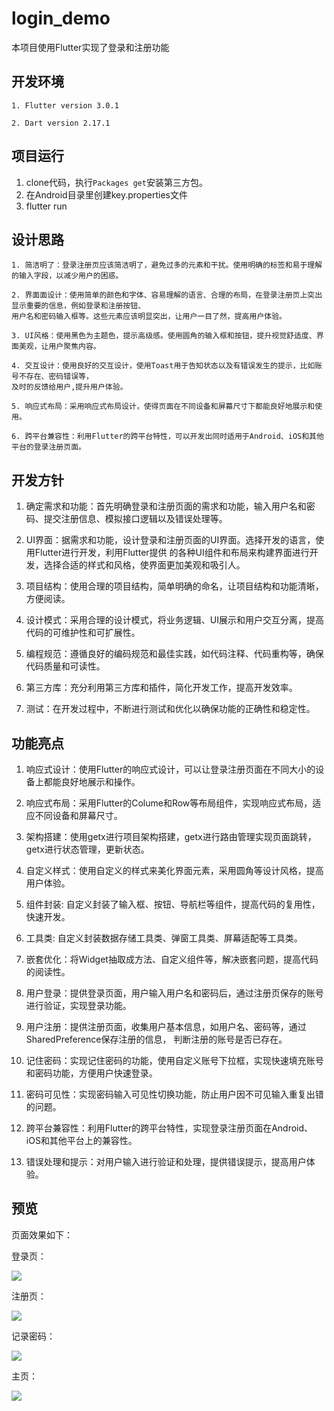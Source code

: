 # login_demo

本项目使用Flutter实现了登录和注册功能


## 开发环境

    1. Flutter version 3.0.1

    2. Dart version 2.17.1 


## 项目运行

   1. clone代码，执行`Packages get`安装第三方包。
   2. 在Android目录里创建key.properties文件
   3. flutter run

## 设计思路

    1. 简洁明了：登录注册页应该简洁明了，避免过多的元素和干扰。使用明确的标签和易于理解的输入字段，以减少用户的困惑。
    
    2. 界面面设计：使用简单的颜色和字体、容易理解的语言、合理的布局，在登录注册页上突出显示重要的信息，例如登录和注册按钮、
    用户名和密码输入框等。这些元素应该明显突出，让用户一目了然，提高用户体验。
   
    3. UI风格：使用黑色为主题色，提示高级感。使用圆角的输入框和按钮，提升视觉舒适度、界面美观，让用户聚焦内容。
    
    4. 交互设计：使用良好的交互设计，使用Toast用于告知状态以及有错误发生的提示，比如账号不存在、密码错误等，
    及时的反馈给用户,提升用户体验。

    5. 响应式布局：采用响应式布局设计，使得页面在不同设备和屏幕尺寸下都能良好地展示和使用。
    
    6. 跨平台兼容性：利用Flutter的跨平台特性，可以开发出同时适用于Android、iOS和其他平台的登录注册页面。
    
    
    

## 开发方针

   1. 确定需求和功能：首先明确登录和注册页面的需求和功能，输入用户名和密码、提交注册信息、模拟接口逻辑以及错误处理等。
   
   2. UI界面：据需求和功能，设计登录和注册页面的UI界面。选择开发的语言，使用Flutter进行开发，利用Flutter提供
   的各种UI组件和布局来构建界面进行开发，选择合适的样式和风格，使界面更加美观和吸引人。

   3. 项目结构：使用合理的项目结构，简单明确的命名，让项目结构和功能清晰，方便阅读。
   
   4. 设计模式：采用合理的设计模式，将业务逻辑、UI展示和用户交互分离，提高代码的可维护性和可扩展性。

   5. 编程规范：遵循良好的编码规范和最佳实践，如代码注释、代码重构等，确保代码质量和可读性。
   
   6. 第三方库：充分利用第三方库和插件，简化开发工作，提高开发效率。
   
   7. 测试：在开发过程中，不断进行测试和优化以确保功能的正确性和稳定性。




## 功能亮点

   1. 响应式设计：使用Flutter的响应式设计，可以让登录注册页面在不同大小的设备上都能良好地展示和操作。
   
   2. 响应式布局：采用Flutter的Colume和Row等布局组件，实现响应式布局，适应不同设备和屏幕尺寸。
   
   3. 架构搭建：使用getx进行项目架构搭建，getx进行路由管理实现页面跳转，getx进行状态管理，更新状态。
   
   4. 自定义样式：使用自定义的样式来美化界面元素，采用圆角等设计风格，提高用户体验。
   
   5. 组件封装: 自定义封装了输入框、按钮、导航栏等组件，提高代码的复用性，快速开发。
   
   6. 工具类: 自定义封装数据存储工具类、弹窗工具类、屏幕适配等工具类。
   
   7. 嵌套优化：将Widget抽取成方法、自定义组件等，解决嵌套问题，提高代码的阅读性。

   8. 用户登录：提供登录页面，用户输入用户名和密码后，通过注册页保存的账号进行验证，实现登录功能。
   
   9. 用户注册：提供注册页面，收集用户基本信息，如用户名、密码等，通过SharedPreference保存注册的信息，
   判断注册的账号是否已存在。
   
   10. 记住密码：实现记住密码的功能，使用自定义账号下拉框，实现快速填充账号和密码功能，方便用户快速登录。
   
   11. 密码可见性：实现密码输入可见性切换功能，防止用户因不可见输入重复出错的问题。
   
   12. 跨平台兼容性：利用Flutter的跨平台特性，实现登录注册页面在Android、iOS和其他平台上的兼容性。
   
   13. 错误处理和提示：对用户输入进行验证和处理，提供错误提示，提高用户体验。


## 预览

页面效果如下：


登录页：


![](./preview/login.png)



注册页：


![](./preview/register.png)



记录密码：


![](./preview/remember.png)



主页：


![](./preview/home.png)

